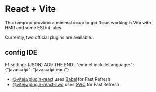 # React + Vite

This template provides a minimal setup to get React working in Vite with HMR and some ESLint rules.

Currently, two official plugins are available:

## config IDE

F1 settings (JSON)
ADD THE END
,
"emmet.includeLanguages": {"javascript": "javascriptreact"}

- [@vitejs/plugin-react](https://github.com/vitejs/vite-plugin-react/blob/main/packages/plugin-react/README.md) uses [Babel](https://babeljs.io/) for Fast Refresh
- [@vitejs/plugin-react-swc](https://github.com/vitejs/vite-plugin-react-swc) uses [SWC](https://swc.rs/) for Fast Refresh
